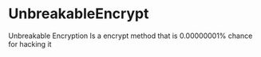 # UnbreakableEncrypt
 Unbreakable Encryption Is a encrypt method that is 0.00000001% chance for hacking it

